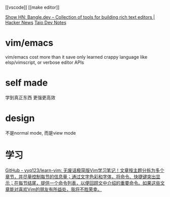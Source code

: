 [[vscode]]
[[make editor]]

[Show HN: Bangle.dev – Collection of tools for building rich text editors | Hacker News](https://news.ycombinator.com/item?id=26562256)
[Taio Dev Notes](https://dev.taio.app/#/)

# vim/emacs
vim/emacs cost more than it save
only learned crappy language like elsp/vimscript, or verbose editor APIs

# self made
学到真正东西
更强更高效
# design
不是normal mode, 而是view mode
# 学习
[GitHub - yyq123/learn-vim: 无废话极简版Vim学习笔记！文章按主题分拆为多个章节，并尽量控制每节的信息量；通过文字色彩和字体，将命令、快捷键突出显示；在每节结尾，提供一个命令列表，以便回顾文中介绍的重要命令。如果这些文章能对喜欢Vim的朋友有所益处，我将不胜荣幸。](https://github.com/yyq123/learn-vim)
